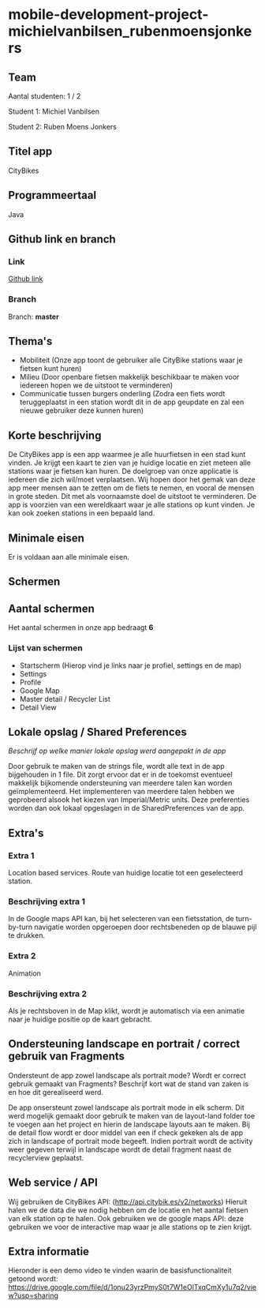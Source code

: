 # mobile-development-project-michielvanbilsen_rubenmoensjonkers
## Team

Aantal studenten: 1 / 2

Student 1: Michiel Vanbilsen

Student 2: Ruben Moens Jonkers

## Titel app

CityBikes

## Programmeertaal

Java

## Github link en branch

### Link

[Github link](https://github.com/PXLTINMobDev/mobile-development-project-michielvanbilsen_rubenmoensjonkers)

### Branch

Branch: **master**

## Thema's

* Mobiliteit (Onze app toont de gebruiker alle CityBike stations waar je fietsen kunt huren)
* Milieu (Door openbare fietsen makkelijk beschikbaar te maken voor iedereen hopen we de uitstoot te verminderen)
* Communicatie tussen burgers onderling (Zodra een fiets wordt teruggeplaatst in een station wordt dit in de app geupdate en zal een nieuwe gebruiker deze kunnen huren)


## Korte beschrijving

De CityBikes app is een app waarmee je alle huurfietsen in een stad kunt vinden. Je krijgt een kaart te zien van je huidige locatie en ziet meteen alle stations waar je fietsen kan huren. De doelgroep van onze applicatie is iedereen die zich wil/moet verplaatsen. Wij hopen door het gemak van deze app meer mensen aan te zetten om de fiets te nemen, en vooral de mensen in grote steden. Dit met als voornaamste doel de uitstoot te verminderen. De app is voorzien van een wereldkaart waar je alle stations op kunt vinden. Je kan ook zoeken stations in een bepaald land.

## Minimale eisen

Er is voldaan aan alle minimale eisen.

## Schermen

## Aantal schermen

Het aantal schermen in onze app bedraagt **6**

### Lijst van schermen

* Startscherm (Hierop vind je links naar je profiel, settings en de map)
* Settings
* Profile
* Google Map
* Master detail / Recycler List
* Detail View

## Lokale opslag / Shared Preferences

*Beschrijf op welke manier lokale opslag werd aangepakt in de app*

Door gebruik te maken van de strings file, wordt alle text in de app bijgehouden in 1 file. Dit zorgt ervoor dat er in de toekomst eventueel makkelijk bijkomende ondersteuning van meerdere talen kan worden geïmplementeerd. Het implementeren van meerdere talen hebben we geprobeerd alsook het kiezen van Imperial/Metric units. Deze preferenties worden dan ook lokaal opgeslagen in de SharedPreferences van de app.

## Extra's

### Extra 1

Location based services.
Route van huidige locatie tot een geselecteerd station.

### Beschrijving extra 1

In de Google maps API kan, bij het selecteren van een fietsstation, de turn-by-turn navigatie worden opgeroepen door rechtsbeneden op de blauwe pijl te drukken.

### Extra 2

Animation

### Beschrijving extra 2

Als je rechtsboven in de Map klikt, wordt je automatisch via een animatie naar je huidige positie op de kaart gebracht.

## Ondersteuning landscape en portrait / correct gebruik van Fragments

Ondersteunt de app zowel landscape als portrait mode? Wordt er correct gebruik gemaakt van Fragments? Beschrijf kort wat de stand van zaken is en hoe dit gerealiseerd werd.

De app onsersteunt zowel landscape als portrait mode in elk scherm. Dit werd mogelijk gemaakt door gebruik te maken van de layout-land folder toe te voegen aan het project en hierin de landscape layouts aan te maken. Bij de detail flow wordt er door middel van een if check gekeken als de app zich in landscape of portrait mode begeeft. Indien portrait wordt de activity weer gegeven terwijl in landscape wordt de detail fragment naast de recyclerview geplaatst.

## Web service / API

Wij gebruiken de CityBikes API: (http://api.citybik.es/v2/networks) Hieruit halen we de data die we nodig hebben om de locatie en het aantal fietsen van elk station op te halen.
Ook gebruiken we de google maps API: deze gebruiken we voor de interactive map waar je alle stations op te zien krijgt.

## Extra informatie

Hieronder is een demo video te vinden waarin de basisfunctionaliteit getoond wordt:
https://drive.google.com/file/d/1onu23yrzPmyS0t7W1eOlTxqCmXy1u7q2/view?usp=sharing
